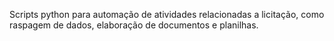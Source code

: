 Scripts python para automação de atividades relacionadas a licitação, como raspagem de dados, elaboração de documentos e planilhas.
